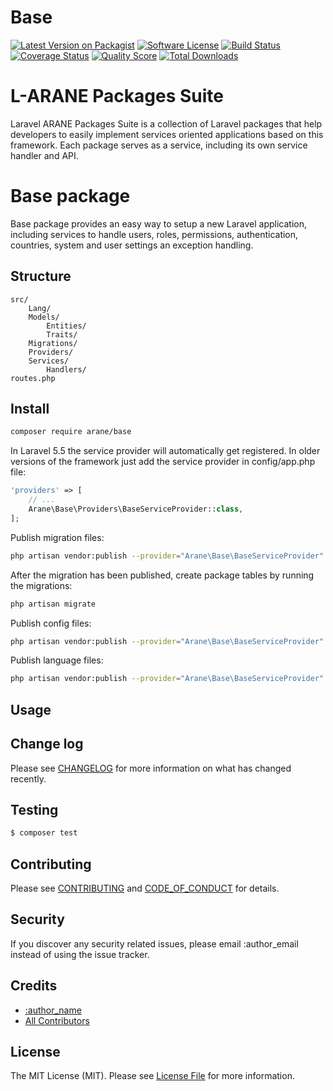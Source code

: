# Base

[![Latest Version on Packagist][ico-version]][link-packagist]
[![Software License][ico-license]](LICENSE.md)
[![Build Status][ico-travis]][link-travis]
[![Coverage Status][ico-scrutinizer]][link-scrutinizer]
[![Quality Score][ico-code-quality]][link-code-quality]
[![Total Downloads][ico-downloads]][link-downloads]

# L-ARANE Packages Suite 
Laravel ARANE Packages Suite is a collection of Laravel packages that help developers to easily implement services oriented applications based on this framework. Each package serves as a service, including its own service handler and API.

 # Base package
Base package provides an easy way to setup a new Laravel application, including services to handle users, roles, permissions, authentication, countries, system and user settings an exception handling.

## Structure

```
src/
    Lang/
    Models/
        Entities/
        Traits/
    Migrations/
    Providers/
    Services/
        Handlers/
routes.php        
```


## Install


``` bash
composer require arane/base
```

In Laravel 5.5 the service provider will automatically get registered. In older versions of the framework just add the service provider in config/app.php file:

``` php
'providers' => [
    // ...
    Arane\Base\Providers\BaseServiceProvider::class,
]; 
```

Publish migration files:

``` bash
php artisan vendor:publish --provider="Arane\Base\BaseServiceProvider" --tag="migration"
```

After the migration has been published, create package tables by running the migrations:

``` bash
php artisan migrate
```

Publish config files:

``` bash
php artisan vendor:publish --provider="Arane\Base\BaseServiceProvider" --tag="config"
```

Publish language files:

``` bash
php artisan vendor:publish --provider="Arane\Base\BaseServiceProvider" --tag="lang"
```


## Usage



## Change log

Please see [CHANGELOG](CHANGELOG.md) for more information on what has changed recently.

## Testing

``` bash
$ composer test
```

## Contributing

Please see [CONTRIBUTING](CONTRIBUTING.md) and [CODE_OF_CONDUCT](CODE_OF_CONDUCT.md) for details.

## Security

If you discover any security related issues, please email :author_email instead of using the issue tracker.

## Credits

- [:author_name][link-author]
- [All Contributors][link-contributors]

## License

The MIT License (MIT). Please see [License File](LICENSE.md) for more information.

[ico-version]: https://img.shields.io/packagist/v/:vendor/:package_name.svg?style=flat-square
[ico-license]: https://img.shields.io/badge/license-MIT-brightgreen.svg?style=flat-square
[ico-travis]: https://img.shields.io/travis/:vendor/:package_name/master.svg?style=flat-square
[ico-scrutinizer]: https://img.shields.io/scrutinizer/coverage/g/:vendor/:package_name.svg?style=flat-square
[ico-code-quality]: https://img.shields.io/scrutinizer/g/:vendor/:package_name.svg?style=flat-square
[ico-downloads]: https://img.shields.io/packagist/dt/:vendor/:package_name.svg?style=flat-square

[link-packagist]: https://packagist.org/packages/:vendor/:package_name
[link-travis]: https://travis-ci.org/:vendor/:package_name
[link-scrutinizer]: https://scrutinizer-ci.com/g/:vendor/:package_name/code-structure
[link-code-quality]: https://scrutinizer-ci.com/g/:vendor/:package_name
[link-downloads]: https://packagist.org/packages/:vendor/:package_name
[link-author]: https://github.com/:author_username
[link-contributors]: ../../contributors
